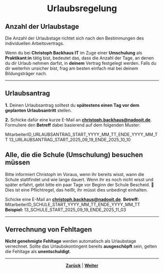 # <p align="center">Urlaubsregelung</p>

## Anzahl der Urlaubstage

Die Anzahl der Urlaubstage richtet sich nach den Bestimmungen des individuellen Arbeitsvertrags. 

Wenn du bei **Christoph Backhaus IT** im Zuge einer **Umschulung** als **Praktikant:in** tätig bist, bedeutet das, dass die Anzahl der Tage, an denen du dir Urlaub nehmen darfst, in **deinem** Vertrag festgelegt werden. Falls du dir weiterhin unsicher bist, frag am besten einfach mal bei deinem Bildungsträger nach.

---

## Urlaubsantrag

**1.** Deinen Urlaubsantrag solltest du **spätestens einen Tag vor dem geplanten Urlaubsantritt** stellen.

**2.** Schicke dafür eine kurze E-Mail an [**christoph.backhaus@nadooit.de**](mailto:christoph.backhaus@nadooit.de). Formuliere den **Betreff** dabei basierend auf dem folgenden Muster:
<br> 

MitarbeiterID_URLAUBSANTRAG_START_YYYY_MM_TT_ENDE_YYYY_MM_TT
13_URLAUBSANTRAG_START_2025_09_19_ENDE_2025_10_10

## Alle, die die Schule (Umschulung) besuchen müssen

Bitte informiert Christoph im Voraus, wenn ihr bereits wisst, wann die Schule stattfindet und wie lange dauert.
Wenn ihr es noch nicht wisst und später erfahrt, gebt bitte ein paar Tage vor Beginn der Schule Bescheid.
🚩 Dies ist eine Pflichtregel, das heißt, ihr müsst dies unbedingt einhalten.

Schicke eine E-Mail an [**christoph.backhaus@nadooit.de**](mailto:christoph.backhaus@nadooit.de).
**Betreff:**  MitarbeiterID_SCHULE_START_YYYY_MM_TT_ENDE_YYYY_MM_TT 
**Beispiel:**  13_SCHULE_START_2025_09_19_ENDE_2025_11_03 

---

## Verrechnung von Fehltagen

**Nicht genehmigte Fehltage** werden automatisch als Urlaubstage verrechnet. Sollte das Urlaubskontingent bereits **ausgeschöpft** sein, gelten die Fehltage als **unentschuldigt**.

---

<p align="center">
<a href="/docs/01-organisation/03-arbeits_und_pausenzeiten/README.md"><strong>Zurück</strong></a> | <a href="/docs/01-organisation/05-krankmeldungen/README.md"><strong>Weiter</strong></a>
</p>
